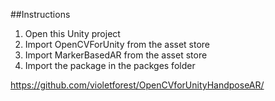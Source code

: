 ##Instructions
1. Open this Unity project
2. Import OpenCVForUnity from the asset store
3. Import MarkerBasedAR from the asset store
4. Import the package in the packges folder

https://github.com/violetforest/OpenCVforUnityHandposeAR/
